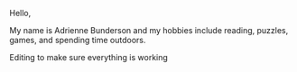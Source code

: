 Hello,

My name is Adrienne Bunderson and my hobbies include reading, puzzles, games, and spending time outdoors.

Editing to make sure everything is working